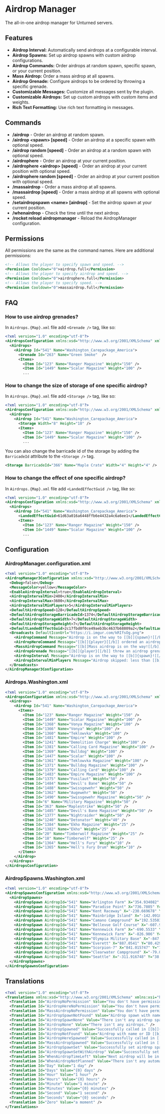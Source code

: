 # Airdrop Manager
The all-in-one airdrop manager for Unturned servers.

## Features
* **Airdrop Interval:** Automatically send airdrops at a configurable interval.
* **Airdrop Spawns:** Set up airdrop spawns with custom airdrop configurations.
* **Airdrop Commands:** Order airdrops at random spawn, specific spawn, or your current position.
* **Mass Airdrop:** Order a mass airdrop at all spawns.
* **Airdrop Grenade:** Configure airdrops to be ordered by throwing a specific grenade.
* **Customizable Messages:** Customize all messages sent by the plugin.
* **Customizable Airdrops:** Set up custom airdrops with custom items and weights.
* **Rich Text Formatting:** Use rich text formatting in messages.

## Commands
* **/airdrop** - Order an airdrop at random spawn.
* **/airdrop \<spawn\> [speed]** - Order an airdrop at a specific spawn with optional speed.
* **/airdrop random [speed]** - Order an airdrop at a random spawn with optional speed.
* **/airdrophere** - Order an airdrop at your current position.
* **/airdrophere \<airdrop\> [speed]** - Order an airdrop at your current position with optional speed.
* **/airdrophere random [speed]** - Order an airdrop at your current position with optional speed.
* **/massairdrop** - Order a mass airdrop at all spawns.
* **/massairdrop [speed]** - Order a mass airdrop at all spawns with optional speed.
* **/setairdropspawn \<name\> [airdrop]** - Set the airdrop spawn at your current position.
* **/whenairdrop** - Check the time until the next airdrop.
* **/rocket reload airdropmanager** - Reload the AirdropManager configuration.

## Permissions
All permissions are the same as the command names. Here are additional permissions:
```xml
<!-- Allows the player to specify spawn and speed. -->
<Permission Cooldown="0">airdrop.full</Permission>
<!-- Allows the player to specify airdrop and speed. -->
<Permission Cooldown="0">airdrophere.full</Permission>
<!-- Allows the player to specify speed. -->
<Permission Cooldown="0">massairdrop.full</Permission>
```

## FAQ
### How to use airdrop grenades?
In `Airdrops.{Map}.xml` file add `<Grenade />` tag, like so:
```xml
<?xml version="1.0" encoding="utf-8"?>
<AirdropsConfiguration xmlns:xsd="http://www.w3.org/2001/XMLSchema" xmlns:xsi="http://www.w3.org/2001/XMLSchema-instance">
  <Airdrops>
    <Airdrop Id="541" Name="Washington_Carepackage_America">
      <Grenade Id="263" Name="Green Smoke"  />
      <Items>
        <Item Id="123" Name="Ranger Magazine" Weight="150" />
        <Item Id="1449" Name="Scalar Magazine" Weight="100" />
        ...

```
### How to change the size of storage of one specific airdrop?
In `Airdrops.{Map}.xml` file add `<Storage />` tag, like so:
```xml
<?xml version="1.0" encoding="utf-8"?>
<AirdropsConfiguration xmlns:xsd="http://www.w3.org/2001/XMLSchema" xmlns:xsi="http://www.w3.org/2001/XMLSchema-instance">
  <Airdrops>
    <Airdrop Id="541" Name="Washington_Carepackage_America">
      <Storage Width="8" Height="10" />
      <Items>
        <Item Id="123" Name="Ranger Magazine" Weight="150" />
        <Item Id="1449" Name="Scalar Magazine" Weight="100" />
        ...
```
You can also change the barricade id of the storage by adding the `BarricadeId` attribute to the `<Storage />` tag.
```xml
<Storage BarricadeId="366" Name="Maple Crate" Width="4" Height="4" />
```
### How to change the effect of one specific airdrop?
In `Airdrops.{Map}.xml` file add `<LandedEffectGuid />` tag, like so:
```xml
<?xml version="1.0" encoding="utf-8"?>
<AirdropsConfiguration xmlns:xsd="http://www.w3.org/2001/XMLSchema" xmlns:xsi="http://www.w3.org/2001/XMLSchema-instance">
  <Airdrops>
    <Airdrop Id="541" Name="Washington_Carepackage_America">
      <LandedEffectGuid>61d63a016a6448ffb6e4432a4c6a6ee1</LandedEffectGuid>
      <Items>
        <Item Id="123" Name="Ranger Magazine" Weight="150" />
        <Item Id="1449" Name="Scalar Magazine" Weight="100" />
        ...
```

## Configuration
### AirdropManager.configuration.xml
```xml
<?xml version="1.0" encoding="utf-8"?>
<AirdropManager3Configuration xmlns:xsd="http://www.w3.org/2001/XMLSchema" xmlns:xsi="http://www.w3.org/2001/XMLSchema-instance">
  <Debug>false</Debug>
  <MessageColor>yellow</MessageColor>
  <EnableAirdropInterval>true</EnableAirdropInterval>
  <AirdropIntervalMin>2400</AirdropIntervalMin>
  <AirdropIntervalMax>3600</AirdropIntervalMax>
  <AirdropIntervalMinPlayers>5</AirdropIntervalMinPlayers>
  <DefaultAirdropSpeed>128</DefaultAirdropSpeed>
  <DefaultAirdropStorageBarricadeId>1374</DefaultAirdropStorageBarricadeId>
  <DefaultAirdropStorageWidth>7</DefaultAirdropStorageWidth>
  <DefaultAirdropStorageHeight>7</DefaultAirdropStorageHeight>
  <DefaultLandedEffectGuid>2c17fbd0f0ce49aeb3bc4637b68809a2</DefaultLandedEffectGuid>
  <Broadcasts DefaultIconUrl="https://i.imgur.com/kRIfsOg.png">
    <AirdropCommand Message="Airdrop is on the way to [[b]]{spawn}![[/b]]" Enabled="true" />
    <AirdropHereCommand Message="[[b]]{player}[[/b]] ordered an airdrop at their position!" Enabled="true" />
    <MassAirdropCommand Message="[[b]]Mass airdrop is on the way![[/b]]" Enabled="true" />
    <AirdropGrenade Message="[[b]]{player}[[/b]] threw an airdrop grenade!" Enabled="true" />
    <AirdropInterval Message="Airdrop is on the way to [[b]]{spawn}![[/b]]" Enabled="true" />
    <AirdropIntervalMinPlayers Message="Airdrop skipped: less than [[b]]{min_players}[[/b]] players online." Enabled="true" />
  </Broadcasts>
</AirdropManager3Configuration>
```

### Airdrops.Washington.xml
```xml
<?xml version="1.0" encoding="utf-8"?>
<AirdropsConfiguration xmlns:xsd="http://www.w3.org/2001/XMLSchema" xmlns:xsi="http://www.w3.org/2001/XMLSchema-instance">
  <Airdrops>
    <Airdrop Id="541" Name="Washington_Carepackage_America">
      <Items>
        <Item Id="123" Name="Ranger Magazine" Weight="150" />
        <Item Id="1449" Name="Scalar Magazine" Weight="100" />
        <Item Id="1368" Name="Vonya Magazine" Weight="100" />
        <Item Id="1366" Name="Vonya" Weight="100" />
        <Item Id="1360" Name="Teklowvka" Weight="100" />
        <Item Id="1481" Name="Empire" Weight="100" />
        <Item Id="1241" Name="Demolition Charge" Weight="100" />
        <Item Id="1381" Name="Calling Card Magazine" Weight="100" />
        <Item Id="1369" Name="Bulldog" Weight="100" />
        <Item Id="1447" Name="Scalar" Weight="100" />
        <Item Id="1361" Name="Teklowvka Magazine" Weight="100" />
        <Item Id="1371" Name="Bulldog Magazine" Weight="100" />
        <Item Id="1379" Name="Calling Card" Weight="100" />
        <Item Id="1483" Name="Empire Magazine" Weight="100" />
        <Item Id="1375" Name="Fusilaut" Weight="50" />
        <Item Id="1484" Name="Devil's Bane" Weight="50" />
        <Item Id="1488" Name="Swissgewehr" Weight="50" />
        <Item Id="1362" Name="Augewehr" Weight="50" />
        <Item Id="1490" Name="Swissgewehr Magazine" Weight="50" />
        <Item Id="6" Name="Military Magazine" Weight="50" />
        <Item Id="363" Name="Maplestrike" Weight="50" />
        <Item Id="1485" Name="Devil's Bane Magazine" Weight="50" />
        <Item Id="1377" Name="Nightraider" Weight="50" />
        <Item Id="1240" Name="Detonator" Weight="40" />
        <Item Id="1384" Name="Ekho Magazine" Weight="25" />
        <Item Id="1382" Name="Ekho" Weight="25" />
        <Item Id="20" Name="Timberwolf Magazine" Weight="25" />
        <Item Id="18" Name="Timberwolf" Weight="25" />
        <Item Id="1364" Name="Hell's Fury" Weight="10" />
        <Item Id="1365" Name="Hell's Fury Drum" Weight="10" />
      </Items>
    </Airdrop>
  </Airdrops>
</AirdropsConfiguration>
```

### AirdropSpawns.Washington.xml
```xml
<?xml version="1.0" encoding="utf-8"?>
<AirdropSpawnsConfiguration xmlns:xsd="http://www.w3.org/2001/XMLSchema" xmlns:xsi="http://www.w3.org/2001/XMLSchema-instance">
  <AirdropSpawns>
    <AirdropSpawn AirdropId="541" Name="Arlington Farm" X="354.934082" Y="38.4007874" Z="-860.104248" />
    <AirdropSpawn AirdropId="541" Name="Paradise Point" X="736.7805" Y="70.1387253" Z="-473.59314" />
    <AirdropSpawn AirdropId="541" Name="Kent Raceway" X="-230.669678" Y="38.4007759" Z="-809.34845" />
    <AirdropSpawn AirdropId="541" Name="Rainbridge Island" X="-142.0918" Y="28.9490013" Z="-308.365356" />
    <AirdropSpawn AirdropId="541" Name="Camano Campground" X="192.535034" Y="29.42662" Z="594.0785" />
    <AirdropSpawn AirdropId="541" Name="Bellevue Golf Course" X="-607.9508" Y="34.15535" Z="691.577" />
    <AirdropSpawn AirdropId="541" Name="Kennewick Farm" X="-690.5533" Y="76.52753" Z="323.4618" />
    <AirdropSpawn AirdropId="541" Name="Kennewick Farm" X="-826.906" Y="93.4762039" Z="56.05786" />
    <AirdropSpawn AirdropId="541" Name="Olympia Military Base" X="-847.740967" Y="83.5868149" Z="-445.6571" />
    <AirdropSpawn AirdropId="541" Name="Everett" X="887.0541" Y="80.42981" Z="108.680908" />
    <AirdropSpawn AirdropId="541" Name="Scorpion-7" X="841.015747" Y="71.11272" Z="809.552" />
    <AirdropSpawn AirdropId="541" Name="Clearwater Campground" X="-79.0050659" Y="48.83967" Z="592.875244" />
    <AirdropSpawn AirdropId="541" Name="Seattle" X="-311.916748" Y="38.40078" Z="105.736816" />
  </AirdropSpawns>
</AirdropSpawnsConfiguration>
```
## Translations
```xml
<?xml version="1.0" encoding="utf-8"?>
<Translations xmlns:xsd="http://www.w3.org/2001/XMLSchema" xmlns:xsi="http://www.w3.org/2001/XMLSchema-instance">
  <Translation Id="AirdropNoPermission" Value="You don't have permission to specify airdrop spawn." />
  <Translation Id="AirdropHereNoPermission" Value="You don't have permission to specify airdrop." />
  <Translation Id="MassAirdropNoPermission" Value="You don't have permission to specify airdrop speed." />
  <Translation Id="AirdropSpawnNotFound" Value="Airdrop spawn with name [[b]]{0}[[/b]] doesn't exist." />
  <Translation Id="AirdropSpawnNone" Value="There isn't any airdrop spawns." />
  <Translation Id="AirdropNone" Value="There isn't any airdrops." />
  <Translation Id="AirdropSpawned" Value="Successfully called in [[b]]{0}[[/b]] airdrop to [[b]]{1}.[[/b]]" />
  <Translation Id="AirdropNotFound" Value="Airdrop with name or ID [[b]]{0}[[/b]] doesn't exist." />
  <Translation Id="AirdropHereSpawned" Value="Successfully called in [[b]]{0}[[/b]] to your position." />
  <Translation Id="MassAirdropSpawned" Value="Successfully called in [[b]]mass airdrop[[/b]] to all [[b]]{0}[[/b]] spawns." />
  <Translation Id="AirdropSpawnSet" Value="Successfully set airdrop spawn [[b]]{0}.[[/b]]" />
  <Translation Id="AirdropSpawnSetWithAirdrop" Value="Successfully set airdrop spawn [[b]]{0}[[/b]] for [[b]]{1}[[/b]] airdrop." />
  <Translation Id="WhenAirdropTimeLeft" Value="Next airdrop will be in [[b]]{0}.[[/b]]" />
  <Translation Id="WhenAirdropNotPlanned" Value="There isn't any automatic airdrop scheduled." />
  <Translation Id="Day" Value="1 day" />
  <Translation Id="Days" Value="{0} days" />
  <Translation Id="Hour" Value="1 hour" />
  <Translation Id="Hours" Value="{0} hours" />
  <Translation Id="Minute" Value="1 minute" />
  <Translation Id="Minutes" Value="{0} minutes" />
  <Translation Id="Second" Value="1 second" />
  <Translation Id="Seconds" Value="{0} seconds" />
  <Translation Id="Zero" Value="a moment" />
</Translations>
```